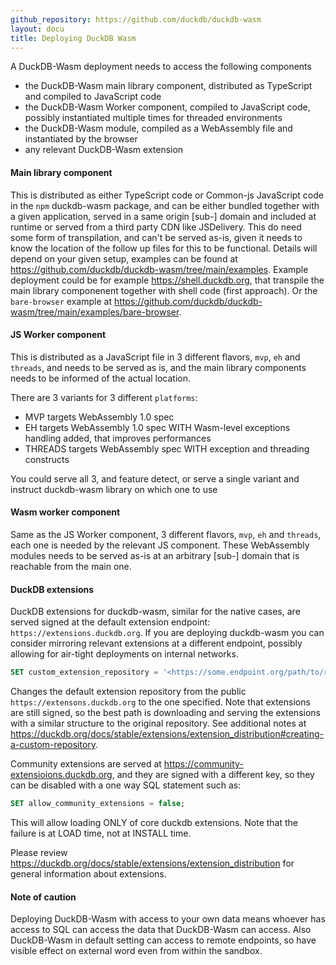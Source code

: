 ```yaml
---
github_repository: https://github.com/duckdb/duckdb-wasm
layout: docu
title: Deploying DuckDB Wasm
---
```


A DuckDB-Wasm deployment needs to access the following components
* the DuckDB-Wasm main library component, distributed as TypeScript and compiled to JavaScript code
* the DuckDB-Wasm Worker component, compiled to JavaScript code, possibly instantiated multiple times for threaded environments
* the DuckDB-Wasm module, compiled as a WebAssembly file and instantiated by the browser
* any relevant DuckDB-Wasm extension


#### Main library component

This is distributed as either TypeScript code or Common-js JavaScript code in the `npm` duckdb-wasm package, and can be either bundled together with a given application, served in a same origin [sub-] domain and included at runtime or served from a third party CDN like JSDelivery.
This do need some form of transpilation, and can't be served as-is, given it needs to know the location of the follow up files for this to be functional.
Details will depend on your given setup, examples can be found at https://github.com/duckdb/duckdb-wasm/tree/main/examples.
Example deployment could be for example https://shell.duckdb.org, that transpile the main library componenent together with shell code (first approach). Or the `bare-browser` example at https://github.com/duckdb/duckdb-wasm/tree/main/examples/bare-browser.


#### JS Worker component

This is distributed as a JavaScript file in 3 different flavors, `mvp`, `eh` and `threads`, and needs to be served as is, and the main library components needs to be informed of the actual location.

There are 3 variants for 3 different `platforms`:
- MVP targets WebAssembly 1.0 spec
- EH targets WebAssembly 1.0 spec WITH Wasm-level exceptions handling added, that improves performances
- THREADS targets WebAssembly spec WITH exception and threading constructs

You could serve all 3, and feature detect, or serve a single variant and instruct duckdb-wasm library on which one to use


#### Wasm worker component

Same as the JS Worker component, 3 different flavors, `mvp`, `eh` and `threads`, each one is needed by the relevant JS component. These WebAssembly modules needs to be served as-is at an arbitrary [sub-] domain that is reachable from the main one.


#### DuckDB extensions

DuckDB extensions for duckdb-wasm, similar for the native cases, are served signed at the default extension endpoint: `https://extensions.duckdb.org`.
If you are deploying duckdb-wasm you can consider mirroring relevant extensions at a different endpoint, possibly allowing for air-tight deployments on internal networks.

```sql
SET custom_extension_repository = '<https://some.endpoint.org/path/to/repository';
```
Changes the default extension repository from the public `https://extensons.duckdb.org` to the one specified. Note that extensions are still signed, so the best path is downloading and serving the extensions with a similar structure to the original repository. See additional notes at https://duckdb.org/docs/stable/extensions/extension_distribution#creating-a-custom-repository.


Community extensions are served at https://community-extensioions.duckdb.org, and they are signed with a different key, so they can be disabled with a one way SQL statement such as:
```sql
SET allow_community_extensions = false;
```
This will allow loading ONLY of core duckdb extensions. Note that the failure is at LOAD time, not at INSTALL time.

Please review https://duckdb.org/docs/stable/extensions/extension_distribution for general information about extensions.


#### Note of caution

Deploying DuckDB-Wasm with access to your own data means whoever has access to SQL can access the data that DuckDB-Wasm can access. Also DuckDB-Wasm in default setting can access to remote endpoints, so have visible effect on external word even from within the sandbox.
